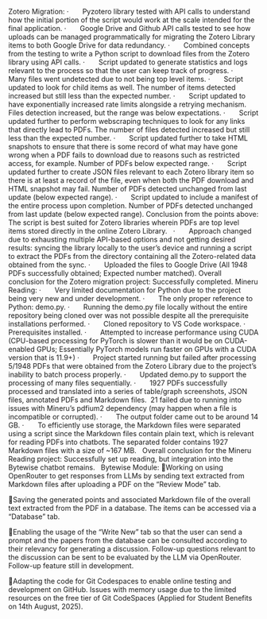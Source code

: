 Zotero Migration:
·       Pyzotero library tested with API calls to understand how the initial portion of the script would work at the scale intended for the final application.
·       Google Drive and Github API calls tested to see how uploads can be managed programmatically for migrating the Zotero Library items to both Google Drive for data redundancy.
·       Combined concepts from the testing to write a Python script to download files from the Zotero library using API calls.
·       Script updated to generate statistics and logs relevant to the process so that the user can keep track of progress.
·       Many files went undetected due to not being top level items.
·       Script updated to look for child items as well. The number of items detected increased but still less than the expected number.
·       Script updated to have exponentially increased rate limits alongside a retrying mechanism. Files detection increased, but the range was below expectations.
·       Script updated further to perform webscraping techniques to look for any links that directly lead to PDFs. The number of files detected increased but still less than the expected number.
·       Script updated further to take HTML snapshots to ensure that there is some record of what may have gone wrong when a PDF fails to download due to reasons such as restricted access, for example. Number of PDFs below expected range.
·       Script updated further to create JSON files relevant to each Zotero library item so there is at least a record of the file, even when both the PDF download and HTML snapshot may fail. Number of PDFs detected unchanged from last update (below expected range).
·       Script updated to include a manifest of the entire process upon completion. Number of PDFs detected unchanged from last update (below expected range).
Conclusion from the points above: The script is best suited for Zotero libraries wherein PDFs are top level items stored directly in the online Zotero Library.
 
·       Approach changed due to exhausting multiple API-based options and not getting desired results: syncing the library locally to the user’s device and running a script to extract the PDFs from the directory containing all the Zotero-related data obtained from the sync.
·       Uploaded the files to Google Drive (All 1948 PDFs successfully obtained; Expected number matched).
Overall conclusion for the Zotero migration project: Successfully completed.
Mineru Reading:
·       Very limited documentation for Python due to the project being very new and under development.
·       The only proper reference to Python: demo.py.
·       Running the demo.py file locally without the entire repository being cloned over was not possible despite all the prerequisite installations performed.
·       Cloned repository to VS Code workspace.
·       Prerequisites installed.
·       Attempted to increase performance using CUDA (CPU-based processing for PyTorch is slower than it would be on CUDA-enabled GPUs; Essentially PyTorch models run faster on GPUs with a CUDA version that is 11.9+)
·       Project started running but failed after processing 5/1948 PDFs that were obtained from the Zotero Library due to the project’s inability to batch process properly.
·       Updated demo.py to support the processing of many files sequentially.
·       1927 PDFs successfully processed and translated into a series of table/graph screenshots, JSON files, annotated PDFs and Markdown files.  21 failed due to running into issues with Mineru’s pdfium2 dependency (may happen when a file is incompatible or corrupted).
·       The output folder came out to be around 14 GB.
·       To efficiently use storage, the Markdown files were separated using a script since the Markdown files contain plain text, which is relevant for reading PDFs into chatbots. The separated folder contains 1927 Markdown files with a size of ~167 MB.
 
Overall conclusion for the Mineru Reading project: Successfully set up reading, but integration into the Bytewise chatbot remains.
 
Bytewise Module:
Working on using OpenRouter to get responses from LLMs by sending text extracted from Markdown files after uploading a PDF on the “Review Mode” tab.


Saving the generated points and associated Markdown file of the overall text extracted from the PDF in a database. The items can be accessed via a “Database” tab.


Enabling the usage of the “Write New” tab so that the user can send a prompt and the papers from the database can be consulted according to their relevancy for generating a discussion. Follow-up questions relevant to the discussion can be sent to be evaluated by the LLM via OpenRouter. Follow-up feature still in development.


Adapting the code for Git Codespaces to enable online testing and development on GitHub. Issues with memory usage due to the limited resources on the free tier of Git CodeSpaces (Applied for Student Benefits on 14th August, 2025).
